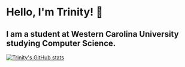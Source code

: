 # Hello, I'm Trinity! 👋

## I am a student at Western Carolina University studying Computer Science. 

[![Trinity's GitHub stats](https://github-readme-stats.vercel.app/api?username=trinpanda)](https://github.com/anuraghazra/github-readme-stats)
